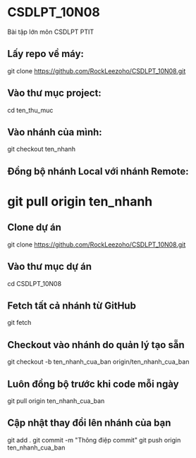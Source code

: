 # CSDLPT_10N08
Bài tập lớn môn CSDLPT PTIT

## Lấy repo về máy:
git clone https://github.com/RockLeezoho/CSDLPT_10N08.git

## Vào thư mục project:
cd ten_thu_muc

## Vào nhánh của mình:
git checkout ten_nhanh

## Đồng bộ nhánh Local với nhánh Remote:
git pull origin ten_nhanh
=======
## Clone dự án
git clone https://github.com/RockLeezoho/CSDLPT_10N08.git

## Vào thư mục dự án
cd CSDLPT_10N08

## Fetch tất cả nhánh từ GitHub
git fetch

## Checkout vào nhánh do quản lý tạo sẵn
git checkout -b ten_nhanh_cua_ban origin/ten_nhanh_cua_ban

## Luôn đồng bộ trước khi code mỗi ngày
git pull origin ten_nhanh_cua_ban

## Cập nhật thay đổi lên nhánh của bạn
git add .
git commit -m "Thông điệp commit"
git push origin ten_nhanh_cua_ban

